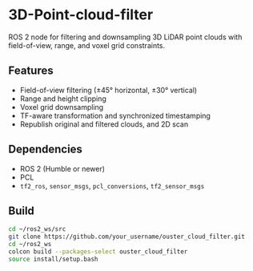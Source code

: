 # 3D-Point-cloud-filter
ROS 2 node for filtering and downsampling 3D LiDAR point clouds with field-of-view, range, and voxel grid constraints.

## Features

- Field-of-view filtering (±45° horizontal, ±30° vertical)
- Range and height clipping
- Voxel grid downsampling
- TF-aware transformation and synchronized timestamping
- Republish original and filtered clouds, and 2D scan

## Dependencies

- ROS 2 (Humble or newer)
- PCL
- `tf2_ros`, `sensor_msgs`, `pcl_conversions`, `tf2_sensor_msgs`

## Build

```bash
cd ~/ros2_ws/src
git clone https://github.com/your_username/ouster_cloud_filter.git
cd ~/ros2_ws
colcon build --packages-select ouster_cloud_filter
source install/setup.bash
